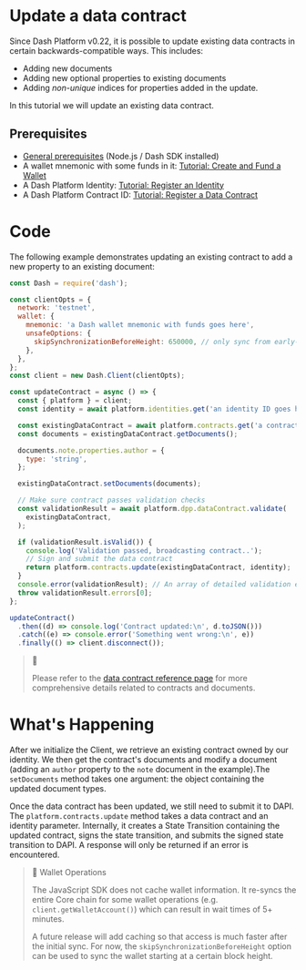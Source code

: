 # Update a data contract

Since Dash Platform v0.22, it is possible to update existing data contracts in certain backwards-compatible ways. This includes:

- Adding new documents
- Adding new optional properties to existing documents
- Adding _non-unique_ indices for properties added in the update.

In this tutorial we will update an existing data contract. 

## Prerequisites

- [General prerequisites](tutorials-introduction#prerequisites) (Node.js / Dash SDK installed)
- A wallet mnemonic with some funds in it: [Tutorial: Create and Fund a Wallet](tutorial-create-and-fund-a-wallet)
- A Dash Platform Identity: [Tutorial: Register an Identity](tutorial-register-an-identity)
- A Dash Platform Contract ID: [Tutorial: Register a Data Contract](tutorial-register-a-data-contract) 

# Code

The following example demonstrates updating an existing contract to add a new property to an existing document:

```javascript
const Dash = require('dash');

const clientOpts = {
  network: 'testnet',
  wallet: {
    mnemonic: 'a Dash wallet mnemonic with funds goes here',
    unsafeOptions: {
      skipSynchronizationBeforeHeight: 650000, // only sync from early-2022
    },    
  },
};
const client = new Dash.Client(clientOpts);

const updateContract = async () => {
  const { platform } = client;
  const identity = await platform.identities.get('an identity ID goes here');

  const existingDataContract = await platform.contracts.get('a contract ID goes here');
  const documents = existingDataContract.getDocuments();

  documents.note.properties.author = {
    type: 'string',
  };

  existingDataContract.setDocuments(documents);

  // Make sure contract passes validation checks
  const validationResult = await platform.dpp.dataContract.validate(
    existingDataContract,
  );

  if (validationResult.isValid()) {
    console.log('Validation passed, broadcasting contract..');
    // Sign and submit the data contract
    return platform.contracts.update(existingDataContract, identity);
  }
  console.error(validationResult); // An array of detailed validation errors
  throw validationResult.errors[0];
};

updateContract()
  .then((d) => console.log('Contract updated:\n', d.toJSON()))
  .catch((e) => console.error('Something went wrong:\n', e))
  .finally(() => client.disconnect());
```



> 📘 
> 
> Please refer to the [data contract reference page](reference-data-contracts) for more comprehensive details related to contracts and documents.

# What's Happening

After we initialize the Client, we retrieve an existing contract owned by our identity. We then get the contract's documents and modify a document (adding an `author` property to the `note` document in the example).The `setDocuments` method takes one argument: the object containing the updated document types.

Once the data contract has been updated, we still need to submit it to DAPI. The `platform.contracts.update` method takes a data contract and an identity parameter. Internally, it creates a State Transition containing the updated contract, signs the state transition, and submits the signed state transition to DAPI. A response will only be returned if an error is encountered.

> 📘 Wallet Operations
> 
> The JavaScript SDK does not cache wallet information. It re-syncs the entire Core chain for some wallet operations (e.g. `client.getWalletAccount()`) which can result in wait times of  5+ minutes. 
> 
> A future release will add caching so that access is much faster after the initial sync. For now, the `skipSynchronizationBeforeHeight` option can be used to sync the wallet starting at a certain block height.